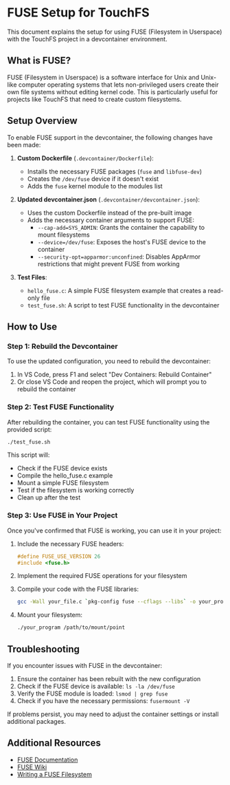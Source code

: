 # FUSE Setup for TouchFS

This document explains the setup for using FUSE (Filesystem in Userspace) with the TouchFS project in a devcontainer environment.

## What is FUSE?

FUSE (Filesystem in Userspace) is a software interface for Unix and Unix-like computer operating systems that lets non-privileged users create their own file systems without editing kernel code. This is particularly useful for projects like TouchFS that need to create custom filesystems.

## Setup Overview

To enable FUSE support in the devcontainer, the following changes have been made:

1. **Custom Dockerfile** (`.devcontainer/Dockerfile`):
   - Installs the necessary FUSE packages (`fuse` and `libfuse-dev`)
   - Creates the `/dev/fuse` device if it doesn't exist
   - Adds the `fuse` kernel module to the modules list

2. **Updated devcontainer.json** (`.devcontainer/devcontainer.json`):
   - Uses the custom Dockerfile instead of the pre-built image
   - Adds the necessary container arguments to support FUSE:
     - `--cap-add=SYS_ADMIN`: Grants the container the capability to mount filesystems
     - `--device=/dev/fuse`: Exposes the host's FUSE device to the container
     - `--security-opt=apparmor:unconfined`: Disables AppArmor restrictions that might prevent FUSE from working

3. **Test Files**:
   - `hello_fuse.c`: A simple FUSE filesystem example that creates a read-only file
   - `test_fuse.sh`: A script to test FUSE functionality in the devcontainer

## How to Use

### Step 1: Rebuild the Devcontainer

To use the updated configuration, you need to rebuild the devcontainer:

1. In VS Code, press F1 and select "Dev Containers: Rebuild Container"
2. Or close VS Code and reopen the project, which will prompt you to rebuild the container

### Step 2: Test FUSE Functionality

After rebuilding the container, you can test FUSE functionality using the provided script:

```bash
./test_fuse.sh
```

This script will:
- Check if the FUSE device exists
- Compile the hello_fuse.c example
- Mount a simple FUSE filesystem
- Test if the filesystem is working correctly
- Clean up after the test

### Step 3: Use FUSE in Your Project

Once you've confirmed that FUSE is working, you can use it in your project:

1. Include the necessary FUSE headers:
   ```c
   #define FUSE_USE_VERSION 26
   #include <fuse.h>
   ```

2. Implement the required FUSE operations for your filesystem

3. Compile your code with the FUSE libraries:
   ```bash
   gcc -Wall your_file.c `pkg-config fuse --cflags --libs` -o your_program
   ```

4. Mount your filesystem:
   ```bash
   ./your_program /path/to/mount/point
   ```

## Troubleshooting

If you encounter issues with FUSE in the devcontainer:

1. Ensure the container has been rebuilt with the new configuration
2. Check if the FUSE device is available: `ls -la /dev/fuse`
3. Verify the FUSE module is loaded: `lsmod | grep fuse`
4. Check if you have the necessary permissions: `fusermount -V`

If problems persist, you may need to adjust the container settings or install additional packages.

## Additional Resources

- [FUSE Documentation](https://github.com/libfuse/libfuse)
- [FUSE Wiki](https://github.com/libfuse/libfuse/wiki)
- [Writing a FUSE Filesystem](https://www.cs.nmsu.edu/~pfeiffer/fuse-tutorial/)
